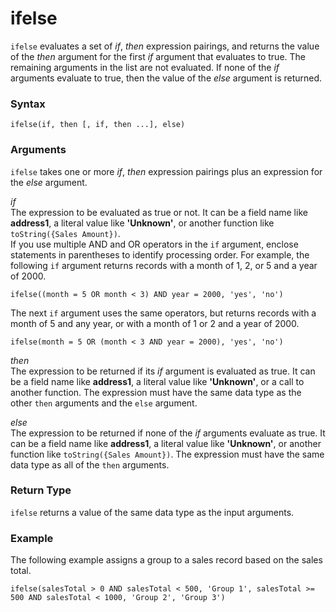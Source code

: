 # ifelse<a name="ifelse-function"></a>

`ifelse` evaluates a set of *if*, *then* expression pairings, and returns the value of the *then* argument for the first *if* argument that evaluates to true\. The remaining arguments in the list are not evaluated\. If none of the *if* arguments evaluate to true, then the value of the *else* argument is returned\.

### Syntax<a name="ifelse-function-syntax"></a>

```
ifelse(if, then [, if, then ...], else)
```

### Arguments<a name="ifelse-function-arguments"></a>

`ifelse` takes one or more *if*, *then* expression pairings plus an expression for the *else* argument\.

 *if*   
The expression to be evaluated as true or not\. It can be a field name like **address1**, a literal value like **'Unknown'**, or another function like `toString({Sales Amount})`\.   
If you use multiple AND and OR operators in the `if` argument, enclose statements in parentheses to identify processing order\. For example, the following `if` argument returns records with a month of 1, 2, or 5 and a year of 2000\.  

```
ifelse((month = 5 OR month < 3) AND year = 2000, 'yes', 'no')
```
The next `if` argument uses the same operators, but returns records with a month of 5 and any year, or with a month of 1 or 2 and a year of 2000\.  

```
ifelse(month = 5 OR (month < 3 AND year = 2000), 'yes', 'no')
```

 *then*   
The expression to be returned if its *if* argument is evaluated as true\. It can be a field name like **address1**, a literal value like **'Unknown'**, or a call to another function\. The expression must have the same data type as the other `then` arguments and the `else` argument\. 

 *else*   
The expression to be returned if none of the *if* arguments evaluate as true\. It can be a field name like **address1**, a literal value like **'Unknown'**, or another function like `toString({Sales Amount})`\. The expression must have the same data type as all of the `then` arguments\. 

### Return Type<a name="ifelse-function-return-type"></a>

`ifelse` returns a value of the same data type as the input arguments\.

### Example<a name="ifelse-function-example"></a>

The following example assigns a group to a sales record based on the sales total\.

```
ifelse(salesTotal > 0 AND salesTotal < 500, 'Group 1', salesTotal >= 500 AND salesTotal < 1000, 'Group 2', 'Group 3')
```